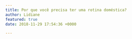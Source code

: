 ```yaml
---
title: Por que você precisa ter uma rotina doméstica?
author: Lidiane
featured: true
date: 2018-11-29 17:54:36 +0000

---
```

